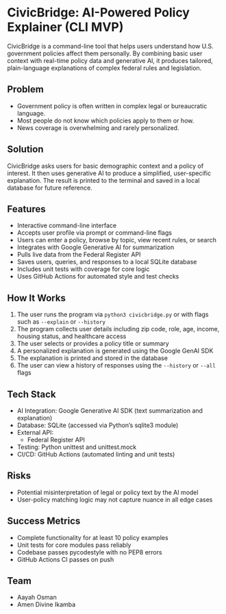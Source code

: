# CivicBridge: AI-Powered Policy Explainer (CLI MVP)

CivicBridge is a command-line tool that helps users understand how U.S. government policies affect them personally. By combining basic user context with real-time policy data and generative AI, it produces tailored, plain-language explanations of complex federal rules and legislation.

## Problem

- Government policy is often written in complex legal or bureaucratic language.
- Most people do not know which policies apply to them or how.
- News coverage is overwhelming and rarely personalized.

## Solution

CivicBridge asks users for basic demographic context and a policy of interest. It then uses generative AI to produce a simplified, user-specific explanation. The result is printed to the terminal and saved in a local database for future reference.

## Features

- Interactive command-line interface
- Accepts user profile via prompt or command-line flags
- Users can enter a policy, browse by topic, view recent rules, or search
- Integrates with Google Generative AI for summarization
- Pulls live data from the Federal Register API
- Saves users, queries, and responses to a local SQLite database
- Includes unit tests with coverage for core logic
- Uses GitHub Actions for automated style and test checks

## How It Works

1. The user runs the program via `python3 civicbridge.py` or with flags such as `--explain` or `--history`
2. The program collects user details including zip code, role, age, income, housing status, and healthcare access
3. The user selects or provides a policy title or summary
4. A personalized explanation is generated using the Google GenAI SDK
5. The explanation is printed and stored in the database
6. The user can view a history of responses using the `--history` or `--all` flags

## Tech Stack

- AI Integration: Google Generative AI SDK (text summarization and explanation)
- Database: SQLite (accessed via Python’s sqlite3 module)
- External API:
  - Federal Register API
- Testing: Python unittest and unittest.mock
- CI/CD: GitHub Actions (automated linting and unit tests)

## Risks

- Potential misinterpretation of legal or policy text by the AI model
- User-policy matching logic may not capture nuance in all edge cases

## Success Metrics

- Complete functionality for at least 10 policy examples
- Unit tests for core modules pass reliably
- Codebase passes pycodestyle with no PEP8 errors
- GitHub Actions CI passes on push

## Team

- Aayah Osman
- Amen Divine Ikamba
